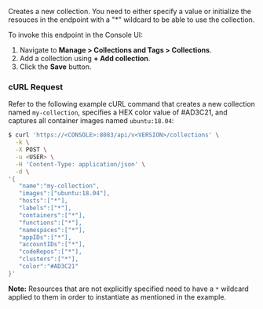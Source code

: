 Creates a new collection. You need to either specify a value or initialize the resouces in the endpoint with a "*" wildcard to be able to use the collection.

To invoke this endpoint in the Console UI:

1. Navigate to **Manage > Collections and Tags > Collections**.
2. Add a collection using **+ Add collection**.
3. Click the **Save** button.

### cURL Request

Refer to the following example cURL command that creates a new collection named `my-collection`, specifies a HEX color value of #AD3C21, and captures all container images named `ubuntu:18.04`:

```bash
$ curl 'https://<CONSOLE>:8083/api/v<VERSION>/collections' \
  -k \
  -X POST \
  -u <USER> \
  -H 'Content-Type: application/json' \
  -d \
'{
   "name":"my-collection",
   "images":["ubuntu:18.04"],
   "hosts":["*"],
   "labels":["*"],
   "containers":["*"],
   "functions":["*"],
   "namespaces":["*"],
   "appIDs":["*"],
   "accountIDs":["*"],
   "codeRepos":["*"],
   "clusters":["*"], 
   "color":"#AD3C21"
}'
```
**Note:** Resources that are not explicitly specified need to have a `*` wildcard applied to them in order to instantiate as mentioned in the example.


